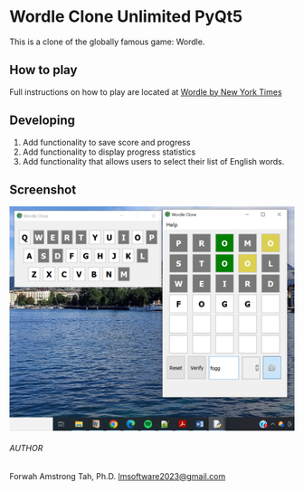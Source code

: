 # Wordle Clone Unlimited PyQt5
   This is a clone of the globally famous game: Wordle.

## How to play
Full instructions on how to play are located at [Wordle by New York Times](https://www.nytimes.com/games/wordle/index.html)
## Developing
1. Add functionality to save score and progress
2. Add functionality to display progress statistics
3. Add functionality that allows users to select their list of English words.
## Screenshot
![Main widget](UIs/ScreenShot.png)

###### AUTHOR
Forwah Amstrong Tah, Ph.D. <lmsoftware2023@gmail.com>

